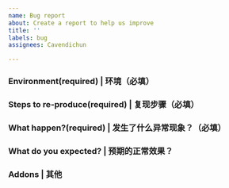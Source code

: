 ```yaml
---
name: Bug report
about: Create a report to help us improve
title: ''
labels: bug
assignees: Cavendichun

---
```


### Environment(required) | 环境（必填）

### Steps to re-produce(required) | 复现步骤（必填）

### What happen?(required) | 发生了什么异常现象？（必填）

### What do you expected? | 预期的正常效果？

### Addons | 其他
